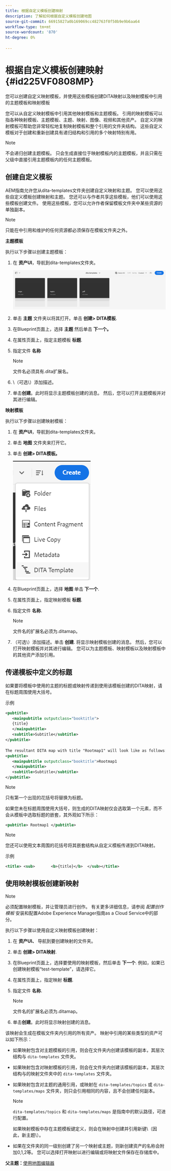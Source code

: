 ```yaml
---
title: 根据自定义模板创建映射
description: 了解如何根据自定义模板创建地图
source-git-commit: 66915827a0b169069cc482763f0f50b9e9b6aa64
workflow-type: tm+mt
source-wordcount: '870'
ht-degree: 0%

---
```



# 根据自定义模板创建映射 {#id225VF0808MP}

您可以创建自定义映射模板，并使用这些模板创建DITA映射以及映射模板中引用的主题模板和映射模板

您可以从自定义映射模板中引用其他映射模板和主题模板。 引用的映射模板可以指各种映射模板、主题模板、主题、映射、图像、视频和其他资产。 自定义的映射模板可帮助您非常轻松地复制映射模板和整个引用的文件夹结构。 这些自定义模板对于创建和重新创建具有递归结构和引用的多个映射特别有用。

>[!NOTE]
>
> 不会递归创建主题模板。 只会生成直接位于映射模板内的主题模板，并且只需在父级中直接引用主题模板内的任何主题模板。

## 创建自定义模板

AEM指南允许您从dita-templates文件夹创建自定义映射和主题。 您可以使用这些自定义模板创建映射和主题。 您还可以与作者共享这些模板，他们可以使用这些模板创建文件。 使用这些模板，您可以允许作者保留模板文件夹中某些资源的单独副本。

>[!NOTE]
>
> 只能在中引用和维护的任何资源都必须保存在模板文件夹之外。

**主题模板**

执行以下步骤以创建主题模板：

1. 在 **资产UI**，导航到dita-templates文件夹。

   ![](images/dita-templates.png)

1. 单击 **主题** 文件夹以将其打开。单击 **创建\> DITA模板**.
1. 在Blueprint页面上，选择 **主题** 然后单击 **下一个。**
1. 在属性页面上，指定主题模板 **标题**.
1. 指定文件 **名称**

   >[!NOTE]
   >
   > 文件名必须具有.dita扩展名。

1. \（可选\）添加描述。
1. 单击&#x200B;**创建**。此时将显示主题模板创建的消息。 然后，您可以打开主题模板并对其进行编辑。

**映射模板**

执行以下步骤以创建映射模板：

1. 在 **资产UI**，导航到dita-templates文件夹。
1. 单击 **地图** 文件夹来打开它。
1. 单击 **创建\> DITA模板。**

   ![](images/create-dita-template.png)

1. 在Blueprint页面上，选择 **地图** 单击 **下一个**.
1. 在属性页面上，指定映射模板 **标题**.
1. 指定文件 **名称**.

   >[!NOTE]
   >
   > 文件名的扩展名必须为.ditamap。

1. （可选\）添加描述。单击 **创建**. 将显示映射模板创建的消息。 然后，您可以打开映射模板并对其进行编辑。 您可以为主题模板、映射模板以及映射模板中的其他资产添加引用。

## 传递模板中定义的标题

如果要将模板中使用的主题的标题或映射传递到使用该模板创建的DITA映射，请在标题周围使用大括号。

示例

```XML
<pubtitle>
   <mainpubtitle outputclass="booktitle">
   {title}
   </mainpubtitle>
   <subtitle>Subtitle</subtitle>
</pubtitle>

The resultant DITA map with title "Rootmap1" will look like as follows:
<pubtitle>
   <mainpubtitle outputclass="booktitle">Rootmap1
   </mainpubtitle>
   <subtitle>Subtitle</subtitle>
</pubtitle>
```

>[!NOTE]
> 只有第一个出现的花括号将替换为标题。

如果您未在标题周围使用大括号，则生成的DITA映射仅会选取第一个元素，而不会从模板中选取标题的嵌套，其外观如下所示：

```XML
<pubtitle> Rootmap1 </pubtitle>
```

>[!NOTE]
> 您还可以使用文本周围的花括号将其嵌套结构从自定义模板传递到DITA映射。

示例

```XML
<title>	<sub>		<b>{title}</b>	</sub></title>
```

## 使用映射模板创建新映射

>[!NOTE]
>
> 必须配置映射模板，并让管理员进行创作。 有关更多详细信息，请参阅 *配置创作模板* 安装和配置Adobe Experience Manager指南as a Cloud Service中的部分。

执行以下步骤以使用自定义映射模板创建映射：

1. 在 **资产UI、** 导航到要创建映射的文件夹。
1. 单击 **创建\> DITA映射**.
1. 在Blueprint页面上，选择要使用的映射模板，然后单击 **下一个**. 例如，如果已创建映射模板“test-template”，请选择它。
1. 在属性页面上，指定映射 **标题**.
1. 指定文件 **名称**.

   >[!NOTE]
   >
   > 文件名的扩展名必须为.ditamap。

1. 单击&#x200B;**创建**。此时将显示映射创建的消息。


该映射会生成在模板文件夹内引用的所有资产。 映射中引用的某些类型的资产可以如下所示：

- 如果映射包含对主题模板的引用，则会在文件夹内创建该模板的副本，其层次结构与 `dita-templates` 文件夹。
- 如果映射包含对映射模板的引用，则会在文件夹内创建该模板的副本，其层次结构与的映射文件夹中的 `dita-templates` 文件夹。
- 如果映射包含对主题的通用引用，或映射在 `dita-templates/topics` 或 `dita-templates/maps` 文件夹，则只会引用相同的内容，且不会创建任何副本。

   >[!NOTE]
   >
   > `dita-templates/topics` 和 `dita-templates/maps` 是指南中的默认路径，可进行配置。


   如果映射模板中存在主题模板键定义，则会在映射中创建并引用新键\（因此，新主题\）。

- 如果在文件夹的同一级别创建了另一个映射或主题，则新创建资产的名称会附加0,1,2等。 您可以选择打开映射以进行编辑或将映射文件保存在存储库中。

**父主题：**[&#x200B;使用地图编辑器](map-editor.md)

